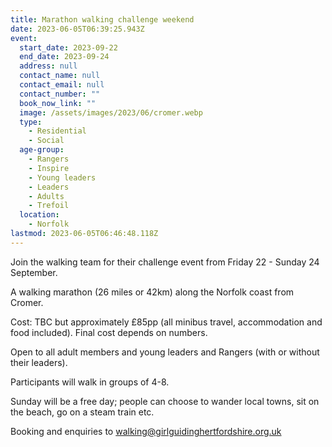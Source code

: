 ```yaml
---
title: Marathon walking challenge weekend
date: 2023-06-05T06:39:25.943Z
event:
  start_date: 2023-09-22
  end_date: 2023-09-24
  address: null
  contact_name: null
  contact_email: null
  contact_number: ""
  book_now_link: ""
  image: /assets/images/2023/06/cromer.webp
  type:
    - Residential
    - Social
  age-group:
    - Rangers
    - Inspire
    - Young leaders
    - Leaders
    - Adults
    - Trefoil
  location:
    - Norfolk
lastmod: 2023-06-05T06:46:48.118Z
---
```

Join the walking team for their challenge event from Friday 22 - Sunday 24 September.  

A walking marathon (26 miles or 42km) along the Norfolk coast from Cromer.

Cost: TBC but approximately £85pp (all minibus travel, accommodation and food included). Final cost depends on numbers.

Open to all adult members and young leaders and Rangers (with or without their leaders).

Participants will walk in groups of 4-8.

Sunday will be a free day; people can choose to wander local towns, sit on the beach, go on a steam train etc.

Booking and enquiries to <walking@girlguidinghertfordshire.org.uk>

